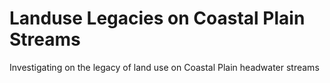 # Landuse Legacies on Coastal Plain Streams
Investigating on the legacy of land use on Coastal Plain headwater streams
